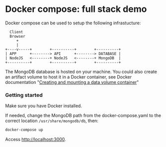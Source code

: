Docker compose: full stack demo
===============================

Docker compose can be used to setup the following infrastucture:

```
  Client
  Browser
     +
     |
+----v-----+        +----------+        +----------+
| APP      +--------> API      +--------> DATABASE |
| NodeJS   <--------+ NodeJS   <--------+ MongoDB  |
+----------+        +----------+        +----------+
```

The MongoDB database is hosted on your machine. You could also create an artifact volume to host it in a Docker container, see Docker documentation "[Creating and mounting a data volume container](https://docs.docker.com/engine/userguide/dockervolumes/)"

### Getting started

Make sure you have Docker installed.

If needed, change the MongoDB path from the docker-compose.yaml to the correct location ```/usr/share/mongodb/db```, then:

```bash
docker-compose up
```

Access [http://localhost:3000](http://localhost:3000).
